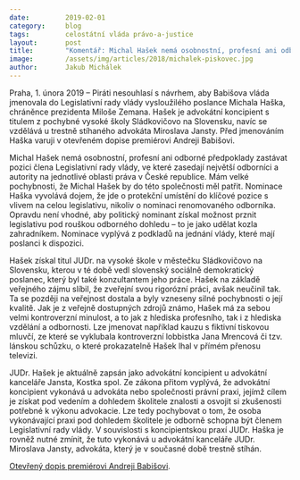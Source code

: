 ```yaml
---
date:         2019-02-01
category:     blog
tags:         celostátní vláda právo-a-justice
layout:       post
title:        "Komentář: Michal Hašek nemá osobnostní, profesní ani odborné předpoklady zastávat pozici člena Legislativní rady vlády"
image:        /assets/img/articles/2018/michalek-piskovec.jpg
author:       Jakub Michálek
---
```



Praha, 1. února 2019 – Piráti nesouhlasí s návrhem, aby Babišova vláda jmenovala do Legislativní rady vlády vysloužilého poslance Michala Haška, chráněnce prezidenta Miloše Zemana. Hašek je advokátní koncipient s titulem z pochybné vysoké školy Sládkovičovo na Slovensku, navíc se vzdělává u trestně stíhaného advokáta Miroslava Jansty. Před jmenováním Haška varuji v otevřeném dopise premiérovi Andreji Babišovi.

Michal Hašek nemá osobnostní, profesní ani odborné předpoklady zastávat pozici člena Legislativní rady vlády, ve které zasedají největší odborníci a autority na jednotlivé oblasti práva v České republice. Mám velké pochybnosti, že Michal Hašek by do této společnosti měl patřit. Nominace Haška vyvolává dojem, že jde o protekční umístění do klíčové pozice s vlivem na celou legislativu, nikoliv o nominaci renomovaného odborníka. Opravdu není vhodné, aby politický nominant získal možnost prznit legislativu pod rouškou odborného dohledu – to je jako udělat kozla zahradníkem. Nominace vyplývá z podkladů na jednání vlády, které mají poslanci k dispozici.

Hašek získal titul JUDr. na vysoké škole v městečku Sládkovičovo na Slovensku, kterou v té době vedl slovenský sociálně demokratický poslanec, který byl také konzultantem jeho práce. Hašek na základě veřejného zájmu slíbil, že zveřejní svou rigorózní práci, avšak neučinil tak. Ta se později na veřejnost dostala a byly vzneseny silné pochybnosti o její kvalitě. Jak je z veřejně dostupných zdrojů známo, Hašek má za sebou velmi kontroverzní minulost, a to jak z hlediska profesního, tak i z hlediska vzdělání a odbornosti. Lze jmenovat například kauzu s fiktivní tiskovou mluvčí, ze které se vyklubala kontroverzní lobbistka Jana Mrencová či tzv. lánskou schůzku, o které prokazatelně Hašek lhal v přímém přenosu televizi.

JUDr. Hašek je aktuálně zapsán jako advokátní koncipient u advokátní kanceláře Jansta, Kostka spol. Ze zákona přitom vyplývá, že advokátní koncipient vykonává u advokáta nebo společnosti právní praxi, jejímž cílem je získat pod vedením a dohledem školitele znalosti a osvojit si zkušenosti potřebné k výkonu advokacie. Lze tedy pochybovat o tom, že osoba vykonávající praxi pod dohledem školitele je odborně schopna být členem Legislativní rady vlády. V souvislosti s koncipientskou praxí JUDr. Haška je rovněž nutné zmínit, že tuto vykonává u advokátní kanceláře JUDr. Miroslava Jansty, advokáta, který je v současné době trestně stíhán.



[Otevřený dopis premiérovi Andreji Babišovi](https://pirati.cz/assets/pdf/dopis-jmenovani-haska-lrv.pdf).
